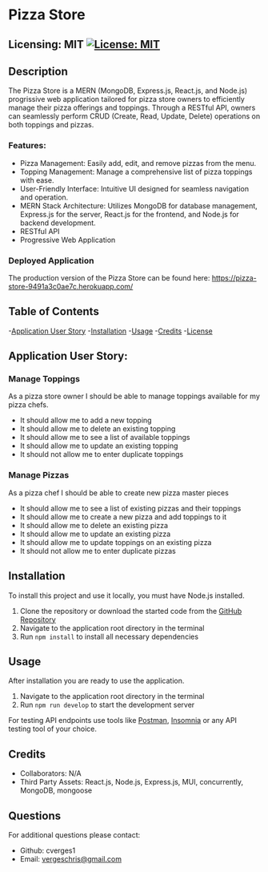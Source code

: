 # Pizza Store

## Licensing: MIT [![License: MIT](https://img.shields.io/badge/License-MIT-yellow.svg)](https://opensource.org/licenses/MIT)

## Description

The Pizza Store is a MERN (MongoDB, Express.js, React.js, and Node.js) progrissive web application tailored for pizza store owners to efficiently manage their pizza offerings and toppings. Through a RESTful API, owners can seamlessly perform CRUD (Create, Read, Update, Delete) operations on both toppings and pizzas.

### Features:
- Pizza Management: Easily add, edit, and remove pizzas from the menu.
- Topping Management: Manage a comprehensive list of pizza toppings with ease.
- User-Friendly Interface: Intuitive UI designed for seamless navigation and operation.
- MERN Stack Architecture: Utilizes MongoDB for database management, Express.js for the server, React.js for the frontend, and Node.js for backend development.
- RESTful API
- Progressive Web Application

### Deployed Application

The production version of the Pizza Store can be found here:
https://pizza-store-9491a3c0ae7c.herokuapp.com/

## Table of Contents

-[Application User Story](#application-user-story) -[Installation](#installation) -[Usage](#usage) -[Credits](#credits) -[License](#license)

## Application User Story:
### Manage Toppings
As a pizza store owner I should be able to manage toppings available for my pizza chefs.

- It should allow me to add a new topping
- It should allow me to delete an existing topping
- It should allow me to see a list of available toppings
- It should allow me to update an existing topping
- It should not allow me to enter duplicate toppings

### Manage Pizzas
As a pizza chef I should be able to create new pizza master pieces

- It should allow me to see a list of existing pizzas and their toppings
- It should allow me to create a new pizza and add toppings to it
- It should allow me to delete an existing pizza
- It should allow me to update an existing pizza
- It should allow me to update toppings on an existing pizza
- It should not allow me to enter duplicate pizzas

## Installation

To install this project and use it locally, you must have Node.js installed. 

1. Clone the repository or download the started code from the [GitHub Repository](https://github.com/cverges1/pizza-store)
2. Navigate to the application root directory in the terminal
3. Run `npm install` to install all necessary dependencies

## Usage

After installation you are ready to use the application. 

1. Navigate to the application root directory in the terminal
2. Run `npm run develop` to start the development server


For testing API endpoints use tools like [Postman](https://www.postman.com/), [Insomnia](https://insomnia.rest/) or any API testing tool of your choice.



## Credits

- Collaborators: N/A
- Third Party Assets: React.js, Node.js, Express.js, MUI, concurrently, MongoDB, mongoose

## Questions

For additional questions please contact:

- Github: cverges1
- Email: vergeschris@gmail.com
